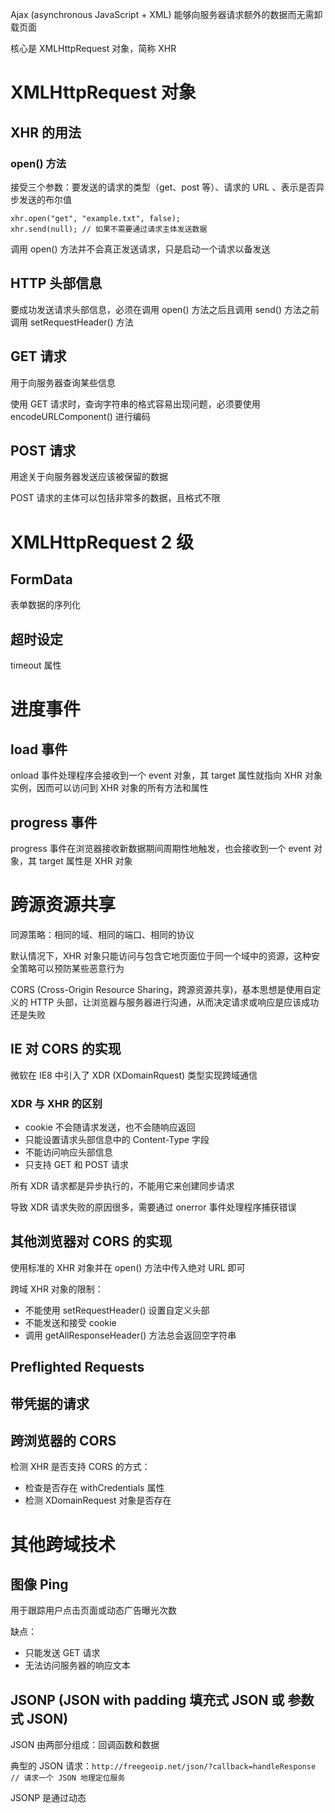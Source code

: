  Ajax (asynchronous JavaScript + XML) 能够向服务器请求额外的数据而无需卸载页面

 核心是 XMLHttpRequest 对象，简称 XHR 

 # XMLHttpRequest 对象

 ## XHR 的用法

 ### open() 方法

 接受三个参数：要发送的请求的类型（get、post 等）、请求的 URL 、表示是否异步发送的布尔值

 ```
 xhr.open("get", "example.txt", false);
 xhr.send(null); // 如果不需要通过请求主体发送数据
 ```

调用 open() 方法并不会真正发送请求，只是启动一个请求以备发送

## HTTP 头部信息

要成功发送请求头部信息，必须在调用 open() 方法之后且调用 send() 方法之前调用 setRequestHeader() 方法

## GET 请求

用于向服务器查询某些信息

使用 GET 请求时，查询字符串的格式容易出现问题，必须要使用 encodeURLComponent() 进行编码

## POST 请求

用途关于向服务器发送应该被保留的数据

POST 请求的主体可以包括非常多的数据，且格式不限

# XMLHttpRequest 2 级

## FormData

表单数据的序列化

## 超时设定

timeout 属性

# 进度事件

## load 事件

onload 事件处理程序会接收到一个 event 对象，其 target 属性就指向 XHR 对象实例，因而可以访问到 XHR 对象的所有方法和属性

## progress 事件

progress 事件在浏览器接收新数据期间周期性地触发，也会接收到一个 event 对象，其 target 属性是 XHR 对象

# 跨源资源共享

同源策略：相同的域、相同的端口、相同的协议

默认情况下，XHR 对象只能访问与包含它地页面位于同一个域中的资源，这种安全策略可以预防某些恶意行为

CORS (Cross-Origin Resource Sharing，跨源资源共享)，基本思想是使用自定义的 HTTP 头部，让浏览器与服务器进行沟通，从而决定请求或响应是应该成功还是失败

## IE 对 CORS 的实现

微软在 IE8 中引入了 XDR (XDomainRquest) 类型实现跨域通信

### XDR 与 XHR 的区别

- cookie 不会随请求发送，也不会随响应返回
- 只能设置请求头部信息中的 Content-Type 字段
- 不能访问响应头部信息
- 只支持 GET 和 POST 请求

所有 XDR 请求都是异步执行的，不能用它来创建同步请求

导致 XDR 请求失败的原因很多，需要通过 onerror 事件处理程序捕获错误

## 其他浏览器对 CORS 的实现

使用标准的 XHR 对象并在 open() 方法中传入绝对 URL 即可

跨域 XHR 对象的限制：

- 不能使用 setRequestHeader() 设置自定义头部
- 不能发送和接受 cookie 
- 调用 getAllResponseHeader() 方法总会返回空字符串

## Preflighted Requests

## 带凭据的请求

## 跨浏览器的 CORS

检测 XHR 是否支持 CORS 的方式：

- 检查是否存在 withCredentials 属性
- 检测 XDomainRequest 对象是否存在

# 其他跨域技术

## 图像 Ping 

用于跟踪用户点击页面或动态广告曝光次数

缺点：

- 只能发送 GET 请求
- 无法访问服务器的响应文本

## JSONP (JSON with padding 填充式 JSON 或 参数式 JSON)

JSON 由两部分组成：回调函数和数据

典型的 JSON 请求：`http://freegeoip.net/json/?callback=handleResponse // 请求一个 JSON 地理定位服务`

JSONP 是通过动态 <script> 元素来使用的

缺点：

- JSONP 是从其他域中加载代码执行，如果其他域不安全，很可能会在响应中夹带恶意代码
- 不容易确定 JSONP 请求是否失败

## Comet

Ajax 是一种从页面向服务器发送请求数据的技术，而 Comet 则是一种服务器向页面推送数据的技术

两种实现 Comet 的方式：长轮询和流

- 长轮询：浏览器定时向服务器发送请求，看有没有更新的数据

- HTTP 流：浏览器向服务器发送一个请求，服务器保持连接打开，周期性地向浏览器发送数据

## SSE (Server-Sent Events 服务器发送事件)

## Web Sockets

目标是再一个单独的持久连接上提供全双工、双向通信

未加密连接为 `ws://` 加密连接为 `wss://`

# 安全

CSRF (Cross-Site Request Forgery 跨站点请求伪造)：未被授权的系统伪装自己，让处理请求的服务器认为它是合法的

为了保证通过 XHR 访问的 URL 安全，通行的方法是验证发送请求者是否有权限访问相应资源，具体方法有：

- 要求以 SSL 连接访问资源
- 要求每一次请求都附带经过响应算法计算得到的验证码
- 要求发送 POST 而不是 GET 请求（很容易改变）
- 检查来源 URL 是否可信（来源记录很容易伪造）
- 基于 cookie 信息进行验证（也很容易伪造）








































































































































































 